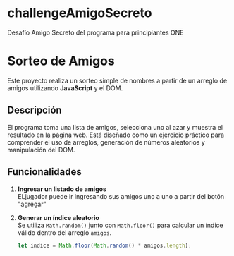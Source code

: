 # challengeAmigoSecreto
Desafío Amigo Secreto del programa para principiantes ONE 

# Sorteo de Amigos

Este proyecto realiza un sorteo simple de nombres a partir de un arreglo de amigos utilizando **JavaScript** y el DOM.

## Descripción

El programa toma una lista de amigos, selecciona uno al azar y muestra el resultado en la página web. Está diseñado como un ejercicio práctico para comprender el uso de arreglos, generación de números aleatorios y manipulación del DOM.

## Funcionalidades

1. **Ingresar un listado de amigos**  
   ELjugador puede ir ingresando sus amigos uno a uno a partir del botón "agregar"

2. **Generar un índice aleatorio**  
   Se utiliza `Math.random()` junto con `Math.floor()` para calcular un índice válido dentro del arreglo `amigos`.

   ```javascript
   let indice = Math.floor(Math.random() * amigos.length);
